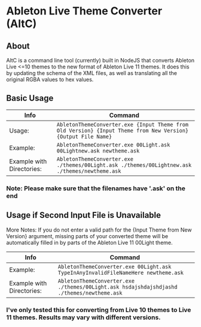 # Ableton Live Theme Converter (AltC)
## About
AltC is a command line tool (currently) built in NodeJS that converts Ableton Live <=10 themes to the new format of Ableton Live 11 themes. It does this by updating the schema of the XML files, as well as translating all the original RGBA values to hex values.

## Basic Usage
|Info|Command|
|-|-|
|Usage:                     |`AbletonThemeConverter.exe {Input Theme from Old Version} {Input Theme from New Version} {Output File Name}`|
|Example:                   |`AbletonThemeConverter.exe 00Light.ask 00Lightnew.ask newtheme.ask`|
|Example with Directories:  |`AbletonThemeConverter.exe ./themes/00Light.ask ./themes/00Lightnew.ask ./themes/newtheme.ask`|
### Note:                       Please make sure that the filenames have '.ask' on the end<br>

## Usage if Second Input File is Unavailable
More Notes:                 If you do not enter a valid path for the {Input Theme from New Version} argument, missing parts of your converted theme will be automatically filled in by parts of the Ableton Live 11 00Light theme. <br>

|Info|Command|
|-|-|
|Example:                   |`AbletonThemeConverter.exe 00Light.ask TypeInAnyInvalidFileNameHere newtheme.ask`|
|Example with Directories:  |`AbletonThemeConverter.exe ./themes/00Light.ask hsdajshdajshdjashd ./themes/newtheme.ask`|

### I've only tested this for converting from Live 10 themes to Live 11 themes. Results may vary with different versions.
